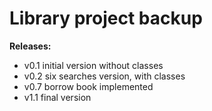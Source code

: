 # Library project backup

**Releases:**
- v0.1 initial version without classes
- v0.2 six searches version, with classes
- v0.7 borrow book implemented
- v1.1 final version
